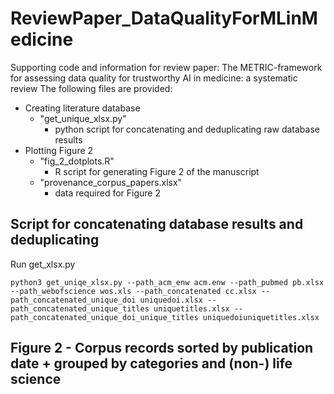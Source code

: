 # ReviewPaper_DataQualityForMLinMedicine
Supporting code and information for review paper: The METRIC-framework for assessing data quality for trustworthy AI in medicine: a systematic review
The following files are provided:
- Creating literature database
  - "get_unique_xlsx.py"
    - python script for concatenating and deduplicating raw database results
- Plotting Figure 2
  - "fig_2_dotplots.R"
    - R script for generating Figure 2 of the manuscript
  - "provenance_corpus_papers.xlsx"
    - data required for Figure 2

## Script for concatenating database results and deduplicating
Run get_xlsx.py
```
python3 get_uniqe_xlsx.py --path_acm_enw acm.enw --path_pubmed pb.xlsx --path_webofscience wos.xls --path_concatenated cc.xlsx --path_concatenated_unique_doi uniquedoi.xlsx --path_concatenated_unique_titles uniquetitles.xlsx --path_concatenated_unique_doi_unique_titles uniquedoiuniquetitles.xlsx
```
## Figure 2 - Corpus records sorted by publication date + grouped by categories and (non-) life science

